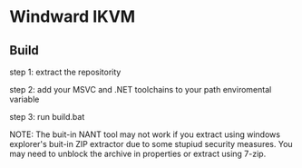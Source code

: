 # Windward IKVM

## Build

step 1: extract the repositority

step 2: add your MSVC and .NET toolchains to your path enviromental variable

step 3: run build.bat

NOTE: The buit-in NANT tool may not work if you extract using windows explorer's buit-in ZIP extractor due to some stupiud security measures. You may need to unblock the archive in properties or extract using 7-zip.
